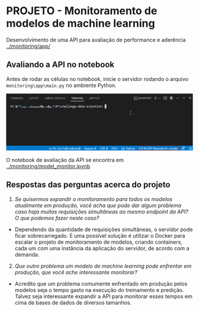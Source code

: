 # PROJETO - Monitoramento de modelos de machine learning

Desenvolvimento de uma API para avaliação de performance e aderência [../monitoring/app/](../monitoring/app)

## Avaliando a API no notebook

Antes de rodar as células no notebook, inicie o servidor rodando o arquivo `monitoring\app\main.py` no ambiente Python.

![](https://github.com/LuanaPorciuncula/challenge-data-scientist/blob/main/gifs/run_server.gif)

O notebook de avaliação da API se encontra em [../monitoring/model_monitor.ipynb](../monitoring/model_monitor.ipynb)

## Respostas das perguntas acerca do projeto

1. *Se quisermos expandir o monitoramento para todos os modelos atualmente em produção, você acha que pode dar algum problema caso haja muitas requisições simultâneas ao mesmo endpoint da API? O que podemos fazer neste caso?*
 - Dependendo da quantidade de requisições simultâneas, o servidor pode ficar sobrecarregado. E uma possível solução é utilizar o Docker para escalar o projeto de monitoramento de modelos, criando containers, cada um com uma instância da aplicação do servidor, de acordo com a demanda.


2. *Que outro problema um modelo de machine learning pode enfrentar em produção, que você ache interessante monitorar?*
 - Acredito que um problema comumente enfrentado em produção pelos modelos seja o tempo gasto na execução do treinamento e predição. Talvez seja interessante expandir a API para monitorar esses tempos em cima de bases de dados de diversos tamanhos.
